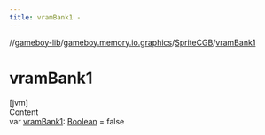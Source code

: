```yaml
---
title: vramBank1 -
---
```

//[gameboy-lib](../../index.md)/[gameboy.memory.io.graphics](../index.md)/[SpriteCGB](index.md)/[vramBank1](vram-bank1.md)



# vramBank1  
[jvm]  
Content  
var [vramBank1](vram-bank1.md): [Boolean](https://kotlinlang.org/api/latest/jvm/stdlib/kotlin/-boolean/index.html) = false  




